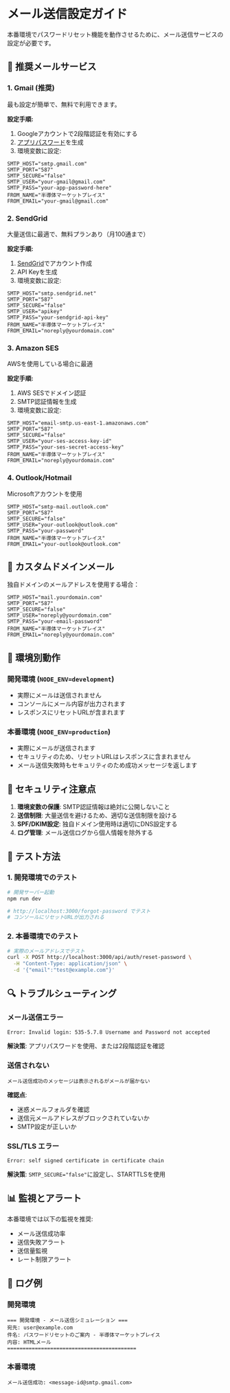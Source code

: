 # メール送信設定ガイド

本番環境でパスワードリセット機能を動作させるために、メール送信サービスの設定が必要です。

## 🚀 推奨メールサービス

### 1. **Gmail (推奨)**
最も設定が簡単で、無料で利用できます。

**設定手順:**
1. Googleアカウントで2段階認証を有効にする
2. [アプリパスワード](https://support.google.com/accounts/answer/185833)を生成
3. 環境変数に設定:
```env
SMTP_HOST="smtp.gmail.com"
SMTP_PORT="587"
SMTP_SECURE="false"
SMTP_USER="your-gmail@gmail.com"
SMTP_PASS="your-app-password-here"
FROM_NAME="半導体マーケットプレイス"
FROM_EMAIL="your-gmail@gmail.com"
```

### 2. **SendGrid**
大量送信に最適で、無料プランあり（月100通まで）

**設定手順:**
1. [SendGrid](https://sendgrid.com/)でアカウント作成
2. API Keyを生成
3. 環境変数に設定:
```env
SMTP_HOST="smtp.sendgrid.net"
SMTP_PORT="587"
SMTP_SECURE="false"
SMTP_USER="apikey"
SMTP_PASS="your-sendgrid-api-key"
FROM_NAME="半導体マーケットプレイス"
FROM_EMAIL="noreply@yourdomain.com"
```

### 3. **Amazon SES**
AWSを使用している場合に最適

**設定手順:**
1. AWS SESでドメイン認証
2. SMTP認証情報を生成
3. 環境変数に設定:
```env
SMTP_HOST="email-smtp.us-east-1.amazonaws.com"
SMTP_PORT="587"
SMTP_SECURE="false"
SMTP_USER="your-ses-access-key-id"
SMTP_PASS="your-ses-secret-access-key"
FROM_NAME="半導体マーケットプレイス"
FROM_EMAIL="noreply@yourdomain.com"
```

### 4. **Outlook/Hotmail**
Microsoftアカウントを使用

```env
SMTP_HOST="smtp-mail.outlook.com"
SMTP_PORT="587"
SMTP_SECURE="false"
SMTP_USER="your-outlook@outlook.com"
SMTP_PASS="your-password"
FROM_NAME="半導体マーケットプレイス"
FROM_EMAIL="your-outlook@outlook.com"
```

## 📧 カスタムドメインメール

独自ドメインのメールアドレスを使用する場合：

```env
SMTP_HOST="mail.yourdomain.com"
SMTP_PORT="587"
SMTP_SECURE="false"
SMTP_USER="noreply@yourdomain.com"
SMTP_PASS="your-email-password"
FROM_NAME="半導体マーケットプレイス"
FROM_EMAIL="noreply@yourdomain.com"
```

## 🔧 環境別動作

### 開発環境 (`NODE_ENV=development`)
- 実際にメールは送信されません
- コンソールにメール内容が出力されます
- レスポンスにリセットURLが含まれます

### 本番環境 (`NODE_ENV=production`)
- 実際にメールが送信されます
- セキュリティのため、リセットURLはレスポンスに含まれません
- メール送信失敗時もセキュリティのため成功メッセージを返します

## 🚨 セキュリティ注意点

1. **環境変数の保護**: SMTP認証情報は絶対に公開しないこと
2. **送信制限**: 大量送信を避けるため、適切な送信制限を設ける
3. **SPF/DKIM設定**: 独自ドメイン使用時は適切にDNS設定する
4. **ログ管理**: メール送信ログから個人情報を除外する

## 🧪 テスト方法

### 1. 開発環境でのテスト
```bash
# 開発サーバー起動
npm run dev

# http://localhost:3000/forgot-password でテスト
# コンソールにリセットURLが出力される
```

### 2. 本番環境でのテスト
```bash
# 実際のメールアドレスでテスト
curl -X POST http://localhost:3000/api/auth/reset-password \
  -H "Content-Type: application/json" \
  -d '{"email":"test@example.com"}'
```

## 🔍 トラブルシューティング

### メール送信エラー
```
Error: Invalid login: 535-5.7.8 Username and Password not accepted
```
**解決策**: アプリパスワードを使用、または2段階認証を確認

### 送信されない
```
メール送信成功のメッセージは表示されるがメールが届かない
```
**確認点**:
- 迷惑メールフォルダを確認
- 送信元メールアドレスがブロックされていないか
- SMTP設定が正しいか

### SSL/TLS エラー
```
Error: self signed certificate in certificate chain
```
**解決策**: `SMTP_SECURE="false"`に設定し、STARTTLSを使用

## 📊 監視とアラート

本番環境では以下の監視を推奨:
- メール送信成功率
- 送信失敗アラート
- 送信量監視
- レート制限アラート

## 📝 ログ例

### 開発環境
```
=== 開発環境 - メール送信シミュレーション ===
宛先: user@example.com
件名: パスワードリセットのご案内 - 半導体マーケットプレイス
内容: HTMLメール
==========================================
```

### 本番環境
```
メール送信成功: <message-id@smtp.gmail.com>
```